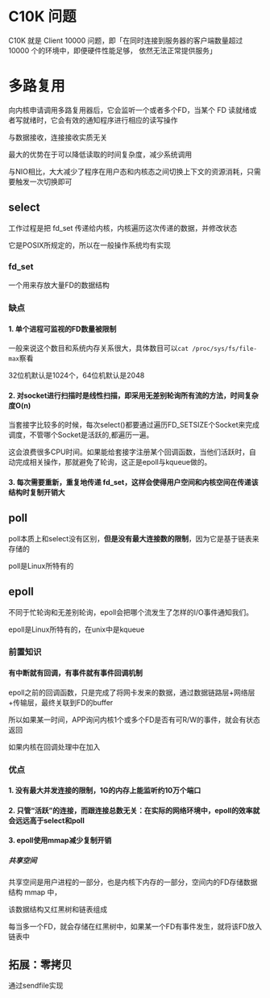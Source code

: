 # C10K 问题

C10K 就是 Client 10000 问题，即「在同时连接到服务器的客户端数量超过 10000 个的环境中，即便硬件性能足够， 依然无法正常提供服务」 

# 多路复用

向内核申请调用多路复用器后，它会监听一个或者多个FD，当某个 FD 读就绪或者写就绪时，它会有效的通知程序进行相应的读写操作

与数据接收，连接接收实质无关

最大的优势在于可以降低读取的时间复杂度，减少系统调用

与NIO相比，大大减少了程序在用户态和内核态之间切换上下文的资源消耗，只需要触发一次切换即可

## select 

工作过程是把 fd_set 传递给内核，内核遍历这次传递的数据，并修改状态

它是POSIX所规定的，所以在一般操作系统均有实现  

### fd_set

一个用来存放大量FD的数据结构

### 缺点

#### 1. 单个进程可监视的FD数量被限制  

一般来说这个数目和系统内存关系很大，具体数目可以`cat /proc/sys/fs/file-max`察看

32位机默认是1024个，64位机默认是2048

#### 2. 对socket进行扫描时是线性扫描，即采用无差别轮询所有流的方法，时间复杂度O(n)   

当套接字比较多的时候，每次select()都要通过遍历FD_SETSIZE个Socket来完成调度，不管哪个Socket是活跃的,都遍历一遍。

这会浪费很多CPU时间。如果能给套接字注册某个回调函数，当他们活跃时，自动完成相关操作，那就避免了轮询，这正是epoll与kqueue做的。

#### 3. 每次需要重新，重复地传递 fd_set，这样会使得用户空间和内核空间在传递该结构时复制开销大  

## poll 

poll本质上和select没有区别，**但是没有最大连接数的限制**，因为它是基于链表来存储的 

poll是Linux所特有的

## epoll 

不同于忙轮询和无差别轮询，epoll会把哪个流发生了怎样的I/O事件通知我们。

epoll是Linux所特有的，在unix中是kqueue

### 前置知识

#### 有中断就有回调，有事件就有事件回调机制

epoll之前的回调函数，只是完成了将网卡发来的数据，通过数据链路层+网络层+传输层，最终关联到FD的buffer

所以如果某一时间，APP询问内核1个或多个FD是否有可R/W的事件，就会有状态返回

如果内核在回调处理中在加入

### 优点 

#### 1. **没有最大并发连接的限制，1G的内存上能监听约10万个端口** 

#### 2. **只管“活跃”的连接，而跟连接总数无关：在实际的网络环境中，epoll的效率就会远远高于select和poll**

#### 3.  **epoll使用mmap减少复制开销**

##### 共享空间

共享空间是用户进程的一部分，也是内核下内存的一部分，空间内的FD存储数据结构 mmap 中，

该数据结构又红黑树和链表组成

每当多一个FD，就会存储在红黑树中，如果某一个FD有事件发生，就将该FD放入链表中

## 拓展：零拷贝

通过sendfile实现

